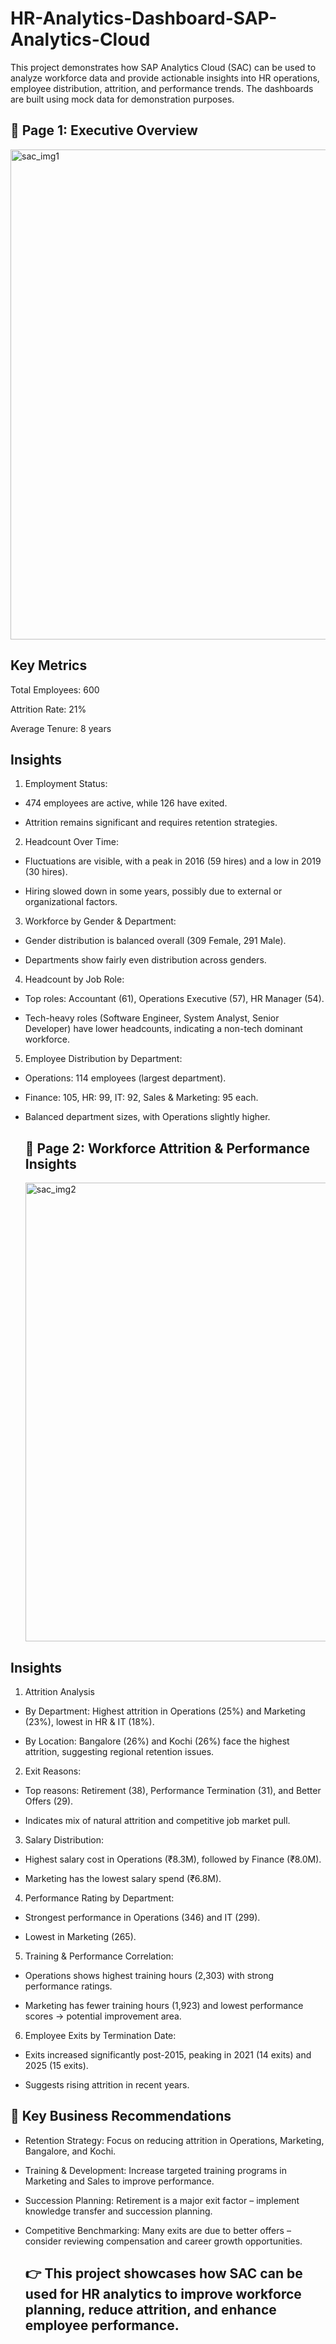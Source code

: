# HR-Analytics-Dashboard-SAP-Analytics-Cloud
This project demonstrates how SAP Analytics Cloud (SAC) can be used to analyze workforce data and provide actionable insights into HR operations, employee distribution, attrition, and performance trends. The dashboards are built using mock data for demonstration purposes.

## 🔹 Page 1: Executive Overview

<img width="1903" height="784" alt="sac_img1" src="https://github.com/user-attachments/assets/22f1fd50-bf87-4bc1-945d-45911d8bb807" />

## Key Metrics

Total Employees: 600

Attrition Rate: 21%

Average Tenure: 8 years

## Insights

1. Employment Status:

* 474 employees are active, while 126 have exited.

* Attrition remains significant and requires retention strategies.

2. Headcount Over Time:

* Fluctuations are visible, with a peak in 2016 (59 hires) and a low in 2019 (30 hires).

* Hiring slowed down in some years, possibly due to external or organizational factors.

3. Workforce by Gender & Department:

* Gender distribution is balanced overall (309 Female, 291 Male).

* Departments show fairly even distribution across genders.

4. Headcount by Job Role:

* Top roles: Accountant (61), Operations Executive (57), HR Manager (54).

* Tech-heavy roles (Software Engineer, System Analyst, Senior Developer) have lower headcounts, indicating a non-tech dominant workforce.

5. Employee Distribution by Department:

* Operations: 114 employees (largest department).

* Finance: 105, HR: 99, IT: 92, Sales & Marketing: 95 each.

* Balanced department sizes, with Operations slightly higher.

  ## 🔹 Page 2: Workforce Attrition & Performance Insights

  <img width="1892" height="734" alt="sac_img2" src="https://github.com/user-attachments/assets/dfc219ab-10b8-47dd-8dbd-246f0d9c9189" />
  
## Insights

1. Attrition Analysis

* By Department: Highest attrition in Operations (25%) and Marketing (23%), lowest in HR & IT (18%).

* By Location: Bangalore (26%) and Kochi (26%) face the highest attrition, suggesting regional retention issues.

2. Exit Reasons:

* Top reasons: Retirement (38), Performance Termination (31), and Better Offers (29).

* Indicates mix of natural attrition and competitive job market pull.

3. Salary Distribution:

* Highest salary cost in Operations (₹8.3M), followed by Finance (₹8.0M).

* Marketing has the lowest salary spend (₹6.8M).

4. Performance Rating by Department:

* Strongest performance in Operations (346) and IT (299).

* Lowest in Marketing (265).

5. Training & Performance Correlation:

* Operations shows highest training hours (2,303) with strong performance ratings.

* Marketing has fewer training hours (1,923) and lowest performance scores → potential improvement area.

6. Employee Exits by Termination Date:

* Exits increased significantly post-2015, peaking in 2021 (14 exits) and 2025 (15 exits).

* Suggests rising attrition in recent years.

 ## 📌 Key Business Recommendations

* Retention Strategy: Focus on reducing attrition in Operations, Marketing, Bangalore, and Kochi.

* Training & Development: Increase targeted training programs in Marketing and Sales to improve performance.

* Succession Planning: Retirement is a major exit factor – implement knowledge transfer and succession planning.

* Competitive Benchmarking: Many exits are due to better offers – consider reviewing compensation and career growth opportunities.

  ## 👉 This project showcases how SAC can be used for HR analytics to improve workforce planning, reduce attrition, and enhance employee performance.
